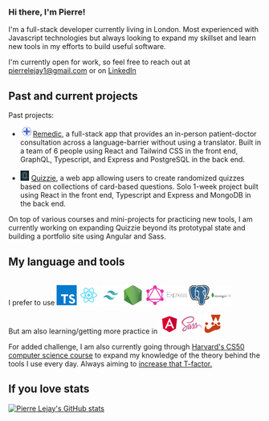 ### Hi there, I'm Pierre!


I'm a full-stack developer currently living in London. Most experienced with Javascript technologies but always looking to expand my skillset and learn new tools in my efforts to build useful software.

I'm currently open for work, so feel free to reach out at pierrelejay1@gmail.com or on [LinkedIn](https://www.linkedin.com/in/pierrelejay/)

## Past and current projects

Past projects:

- <img height="20" alt="Remedic" src="./readme-assets/logo-remedic.svg">[Remedic](https://github.com/alexanderjshall/remedic-app), a full-stack app that provides an in-person patient-doctor consultation across a language-barrier without using a translator. Built in a team of 6 people using React and Tailwind CSS in the front end, GraphQL, Typescript, and Express and PostgreSQL in the back end.

- <img height="20" alt="Remedic" src="./readme-assets/logo-quizzie.png"> [Quizzie](https://github.com/PLejay/quizzie), a web app allowing users to create randomized quizzes based on collections of card-based questions. Solo 1-week project built using React in the front end, Typescript and Express and MongoDB in the back end.

On top of various courses and mini-projects for practicing new tools, I am currently working on expanding Quizzie beyond its prototypal state and building a portfolio site using Angular and Sass.
## My language and tools

<br>
I prefer to use
<code><img height="40" alt="Typescript" src="https://raw.githubusercontent.com/github/explore/80688e429a7d4ef2fca1e82350fe8e3517d3494d/topics/typescript/typescript.png"></code>
<code><img height="40" alt="React" src="https://raw.githubusercontent.com/github/explore/80688e429a7d4ef2fca1e82350fe8e3517d3494d/topics/react/react.png"></code>
<code><img height="40" alt="Tailwind" src="https://raw.githubusercontent.com/github/explore/80688e429a7d4ef2fca1e82350fe8e3517d3494d/topics/tailwind/tailwind.png"></code>
<code><img height="40" alt="NodeJS" src="https://raw.githubusercontent.com/github/explore/80688e429a7d4ef2fca1e82350fe8e3517d3494d/topics/nodejs/nodejs.png"></code>
<code><img height="40" alt="GraphQL" src="https://raw.githubusercontent.com/github/explore/80688e429a7d4ef2fca1e82350fe8e3517d3494d/topics/graphql/graphql.png"></code>
<code><img height="40" alt="Express" src="https://raw.githubusercontent.com/github/explore/80688e429a7d4ef2fca1e82350fe8e3517d3494d/topics/express/express.png"></code>
<code><img height="40" alt="postgreSQL" src="https://raw.githubusercontent.com/github/explore/80688e429a7d4ef2fca1e82350fe8e3517d3494d/topics/postgresql/postgresql.png"></code>
<code><img height="40" alt="MongoDB" src="https://raw.githubusercontent.com/github/explore/80688e429a7d4ef2fca1e82350fe8e3517d3494d/topics/mongodb/mongodb.png"></code>


But am also learning/getting more practice in
<code><img height="40" alt="Angular" src="https://raw.githubusercontent.com/github/explore/80688e429a7d4ef2fca1e82350fe8e3517d3494d/topics/angular/angular.png"></code>
<code><img height="40" alt="Sass" src="https://raw.githubusercontent.com/github/explore/80688e429a7d4ef2fca1e82350fe8e3517d3494d/topics/sass/sass.png"></code>
<code><img height="40" alt="Jest" src="./readme-assets/logo-jest.svg"></code>

For added challenge, I am also currently going through [Harvard's CS50 computer science course](https://www.edx.org/course/cs50s-introduction-to-computer-science) to expand my knowledge of the theory behind the tools I use every day. Always aiming to  [increase that T-factor.](https://en.wikipedia.org/wiki/T-shaped_skills)

## If you love stats
[![Pierre Lejay's GitHub stats](https://github-readme-stats.vercel.app/api?username=PLejay&count_private=true&show_icons=true&theme=nightowl)](https://github.com/anuraghazra/github-readme-stats)
